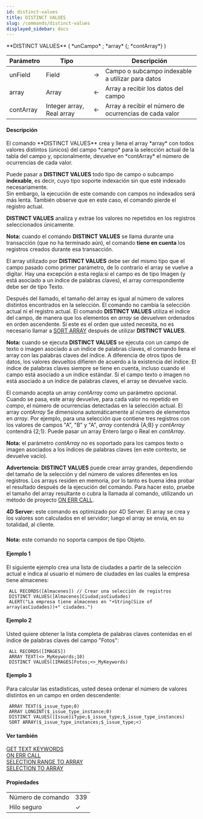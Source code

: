 ```yaml
---
id: distinct-values
title: DISTINCT VALUES
slug: /commands/distinct-values
displayed_sidebar: docs
---
```


<!--REF #_command_.DISTINCT VALUES.Syntax-->**DISTINCT VALUES** ( *unCampo* ; *array* {; *contArray*} )<!-- END REF-->
<!--REF #_command_.DISTINCT VALUES.Params-->
| Parámetro | Tipo |  | Descripción |
| --- | --- | --- | --- |
| unField | Field | &#8594;  | Campo o subcampo indexable a utilizar para datos |
| array | Array | &#8592; | Array a recibir los datos del campo |
| contArray | Integer array, Real array | &#8592; | Array a recibir el número de ocurrencias de cada valor |

<!-- END REF-->

#### Descripción 

<!--REF #_command_.DISTINCT VALUES.Summary-->El comando **DISTINCT VALUES** crea y llena el array *array* con todos valores distintos (únicos) del campo *campo* para la selección actual de la tabla del campo y, opcionalmente, devuelve en *contArray* el número de ocurrencias de cada valor.<!-- END REF-->

Puede pasar a **DISTINCT VALUES** todo tipo de campo o subcampo **indexable**, es decir, cuyo tipo soporte indexación sin que esté indexado necesariamente.  
Sin embargo, la ejecución de este comando con campos no indexados será más lenta. También observe que en este caso, el comando pierde el registro actual. 

**DISTINCT VALUES** analiza y extrae los valores no repetidos en los registros seleccionados únicamente. 

**Nota:** cuando el comando **DISTINCT VALUES** se llama durante una transacción (que no ha terminado aún), el comando **tiene en cuenta** los registros creados durante esa transacción.

El array utilizado por **DISTINCT VALUES** debe ser del mismo tipo que el campo pasado como primer parámetro, de lo contrario el array se vuelve a digitar. Hay una excepción a esta regla:si el campo es de tipo Imagen (y está asociado a un índice de palabras claves), el array correspondiente debe ser de tipo Texto.

Después del llamado, el tamaño del array es igual al número de valores distintos encontrados en la selección. El comando no cambia la selección actual ni el registro actual. El comando **DISTINCT VALUES** utiliza el índice del campo, de manera que los elementos en *array* se devuelven ordenados en orden ascendente. Si este es el orden que usted necesita, no es necesario llamar a [SORT ARRAY](sort-array.md) después de utilizar **DISTINCT VALUES**.

**Nota:** cuando se ejecuta **DISTINCT VALUES** se ejecuta con un campo de texto o imagen asociado a un índice de palabras claves, el comando llena el array con las palabras claves del índice. A diferencia de otros tipos de datos, los valores devueltos difieren de acuerdo a la existencia del índice. El índice de palabras claves siempre se tiene en cuenta, incluso cuando el campo está asociado a un índice estándar. Si el campo texto o imagen no está asociado a un índice de palabras claves, el array se devuelve vacío. 

El comando acepta un array *contArray* como un parámetro opcional. Cuando se pasa, este array devuelve, para cada valor no repetido en *campo*, el número de ocurrencias detectadas en la selección actual. El array *contArray* Se dimensiona automáticamente al número de elementos en *array*. Por ejemplo, para una selección que contiene tres registros con los valores de campos "A", "B" y "A", *array* contendrá {A;B} y *contArray* contendrá {2;1}. Puede pasar un array Entero largo o Real en *contArray*. 

**Nota:** el parámetro *contArray* no es soportado para los campos texto o imagen asociados a los índices de palabras claves (en este contexto, se devuelve vacío).

**Advertencia:** **DISTINCT VALUES** puede crear array grandes, dependiendo del tamaño de la selección y del número de valores diferentes en los registros. Los arrays residen en memoria, por lo tanto es buena idea probar el resultado después de la ejecución del comando. Para hacer esto, pruebe el tamaño del array resultante o cubra la llamada al comando, utilizando un método de proyecto [ON ERR CALL](on-err-call.md). 

**4D Server:** este comando es optimizado por 4D Server. El array se crea y los valores son calculados en el servidor; luego el array se envía, en su totalidad, al cliente.

### 

**Nota:** este comando no soporta campos de tipo Objeto.

#### Ejemplo 1 

El siguiente ejemplo crea una lista de ciudades a partir de la selección actual e indica al usuario el número de ciudades en las cuales la empresa tiene almacenes: 

```4d
 ALL RECORDS([Almacenes]) // Crear una selección de registros
 DISTINCT VALUES([Almacenes]Ciudad;asCiudades)
 ALERT("La empresa tiene almacenes en "+String(Size of array(asCiudades))+" ciudades.")
```

#### Ejemplo 2 

Usted quiere obtener la lista completa de palabras claves contenidas en el índice de palabras claves del campo "Fotos": 

```4d
 ALL RECORDS([IMAGES])
 ARRAY TEXT(<>_MyKeywords;10)
 DISTINCT VALUES([IMAGES]Fotos;<>_MyKeywords)
```

#### Ejemplo 3 

Para calcular las estadísticas, usted desea ordenar el número de valores distintos en un campo en orden descendente:

```4d
 ARRAY TEXT($_issue_type;0)
 ARRAY LONGINT($_issue_type_instance;0)
 DISTINCT VALUES([Issue]iType;$_issue_type;$_issue_type_instances)
 SORT ARRAY($_issue_type_instances;$_issue_type;<)
```

#### Ver también 

  
[GET TEXT KEYWORDS](get-text-keywords.md)  
[ON ERR CALL](on-err-call.md)  
[SELECTION RANGE TO ARRAY](selection-range-to-array.md)  
[SELECTION TO ARRAY](selection-to-array.md)  

#### Propiedades

|  |  |
| --- | --- |
| Número de comando | 339 |
| Hilo seguro | &check; |


